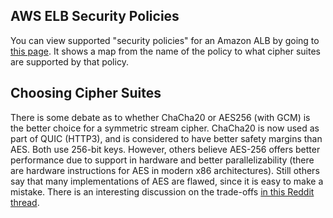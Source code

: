 ## AWS ELB Security Policies

You can view supported "security policies" for an Amazon ALB by going to [this page](https://docs.aws.amazon.com/elasticloadbalancing/latest/network/create-tls-listener.html).
It shows a map from the name of the policy to what cipher suites are supported by that policy.

## Choosing Cipher Suites

There is some debate as to whether ChaCha20 or AES256 (with GCM) is the better choice for a symmetric stream cipher.
ChaCha20 is now used as part of QUIC (HTTP3), and is considered to have better safety margins than AES.
Both use 256-bit keys.
However, others believe AES-256 offers better performance due to support in hardware and better parallelizability (there are hardware instructions for AES in modern x86 architectures).
Still others say that many implementations of AES are flawed, since it is easy to make a mistake.
There is an interesting discussion on the trade-offs [in this Reddit thread](https://www.reddit.com/r/crypto/comments/f7c2nv/chacha20_v_aes256/).
